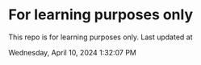 # For learning purposes only
This repo is for learning purposes only.
Last updated at

Wednesday, April 10, 2024 1:32:07 PM

